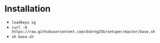 # Installation

* `loadkeys sg`
* `curl -O https://raw.githubusercontent.com/dsbrng25b/setuper/master/base.sh`
* `sh base.sh`
